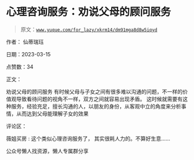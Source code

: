 # 心理咨询服务：劝说父母的顾问服务

> 原文：[`www.yuque.com/for_lazy/xkrm14/dm91mga8d8w5iqyd`](https://www.yuque.com/for_lazy/xkrm14/dm91mga8d8w5iqyd)



作者： 仙蒂瑞珏



日期：2023-03-15



点赞数：34

<ne-hole id="u93260188" data-lake-id="u93260188">

正文：



劝说父母的顾问服务 有时候父母与子女之间有很多难以沟通的问题，不一样的价值观导致看待问题的视角不一样，双方之间就容易出现矛盾。 这时候就需要有这种服务，经验充足，擅长沟通的人，以朋友的身份，从客观中立的角度来分析事情，从而达到父母能理解子女的效果

<ne-hole id="u0985ad83" data-lake-id="u0985ad83">

评论区：



薇姐买房 : 这个类似心理咨询服务了， 其实很耗人力的。不算好生意……

<ne-hole id="u60d2afa1" data-lake-id="u60d2afa1">

公众号懒人找资源，懒人专属群分享

</ne-hole></ne-hole></ne-hole>